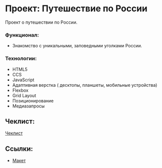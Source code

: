 # Проект: Путешествие по России

Проект о путешествии по России.

### Функционал:
+ Знакомство с уникальными, заповедными уголками России.


### Технологии:
+ HTML5
+ CCS
+ JavaScript
+ Адаптивная верстка ( десктопы, планшеты, мобильные устройства)
+ Flexbox
+ Grid Layout
+ Позиционирование
+ Медиазапросы

## Чеклист:
[Чеклист](https://code.s3.yandex.net/web-developer/checklists-pdf/new-program/checklist-3.pdf)

## Ссылки:
- [Макет](https://www.figma.com/file/5S2WSbEFL6awjVWJ0NWL8Q/Sprint-3_-Russia-_-desktop-mobile?node-id=28503%3A0)

